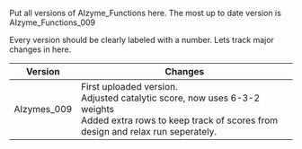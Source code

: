 Put all versions of AIzyme_Functions here. The most up to date version is AIzyme_Functions_009

Every version should be clearly labeled with a number. Lets track major changes in here.

| Version | Changes |
|----------|----------|
| AIzymes_009 | First uploaded version. <br> Adjusted catalytic score, now uses 6-3-2 weights <br> Added extra rows to keep track of scores from design and relax run seperately.|
